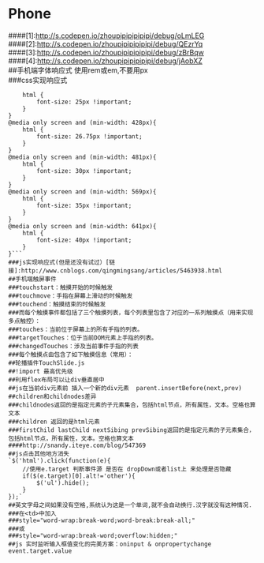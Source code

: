 # Phone  
####[1]:http://s.codepen.io/zhoupipipipipipi/debug/oLmLEG  
####[2]:http://s.codepen.io/zhoupipipipipipi/debug/QEzrYq  
####[3]:http://s.codepen.io/zhoupipipipipipi/debug/zBrBqw  
####[4]:http://s.codepen.io/zhoupipipipipipi/debug/jAobXZ  
##手机端字体响应式 使用rem或em,不要用px  
###css实现响应式 
```@media only screen and (min-width: 401px){    
    html {  
        font-size: 25px !important;  
    }  
}  
@media only screen and (min-width: 428px){  
    html {  
        font-size: 26.75px !important;  
    }  
}  
@media only screen and (min-width: 481px){  
    html {  
        font-size: 30px !important;  
    }  
}  
@media only screen and (min-width: 569px){  
    html {  
        font-size: 35px !important;  
    }  
}  
@media only screen and (min-width: 641px){  
    html {  
        font-size: 40px !important;  
    }  
}```    
###js实现响应式(但是还没有试过）[链接]:http://www.cnblogs.com/qingmingsang/articles/5463938.html
##手机端触屏事件  
###touchstart：触摸开始的时候触发  
###touchmove：手指在屏幕上滑动的时候触发  
###touchend：触摸结束的时候触发  
###而每个触摸事件都包括了三个触摸列表，每个列表里包含了对应的一系列触摸点（用来实现多点触控）：  
###touches：当前位于屏幕上的所有手指的列表。  
###targetTouches：位于当前DOM元素上手指的列表。  
###changedTouches：涉及当前事件手指的列表  
###每个触摸点由包含了如下触摸信息（常用）：  
##轮播插件TouchSlide.js  
##!import 最高优先级  
##利用flex布局可以让div垂直居中  
##js在当前div元素前 插入一个新的div元素  parent.insertBefore(next,prev)  
##children和childnodes差异  
###childnodes返回的是指定元素的子元素集合，包括html节点，所有属性，文本。空格也算文本  
###children 返回的是html元素  
###firstChild lastChild nextSibing prevSibing返回的是指定元素的子元素集合，包括html节点，所有属性，文本。空格也算文本  
####http://snandy.iteye.com/blog/547369  
##js点击其他地方消失  
`$('html').click(function(e){
    //使用e.target 判断事件源 是否在 dropDown或者list上 来处理是否隐藏
    if($(e.target)[0].alt!='other'){
        $('ul').hide();
    }
});`  
##英文字母之间如果没有空格,系统认为这是一个单词,就不会自动换行.汉字就没有这种情况.
###在<td>中加入
###style="word-wrap:break-word;word-break:break-all;"
###或
###style="word-wrap:break-word;overflow:hidden;"
##js 实时监听输入框值变化的完美方案：oninput & onpropertychange event.target.value
